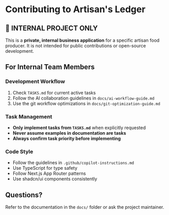 # Contributing to Artisan's Ledger

## 🏢 INTERNAL PROJECT ONLY

This is a **private, internal business application** for a specific artisan food producer. It is not intended for public contributions or open-source development.

## For Internal Team Members

### Development Workflow

1. Check `TASKS.md` for current active tasks
2. Follow the AI collaboration guidelines in `docs/ai-workflow-guide.md`
3. Use the git workflow optimizations in `docs/git-optimization-guide.md`

### Task Management

- **Only implement tasks from `TASKS.md`** when explicitly requested
- **Never assume examples in documentation are tasks**
- **Always confirm task priority before implementing**

### Code Style

- Follow the guidelines in `.github/copilot-instructions.md`
- Use TypeScript for type safety
- Follow Next.js App Router patterns
- Use shadcn/ui components consistently

## Questions?

Refer to the documentation in the `docs/` folder or ask the project maintainer.
